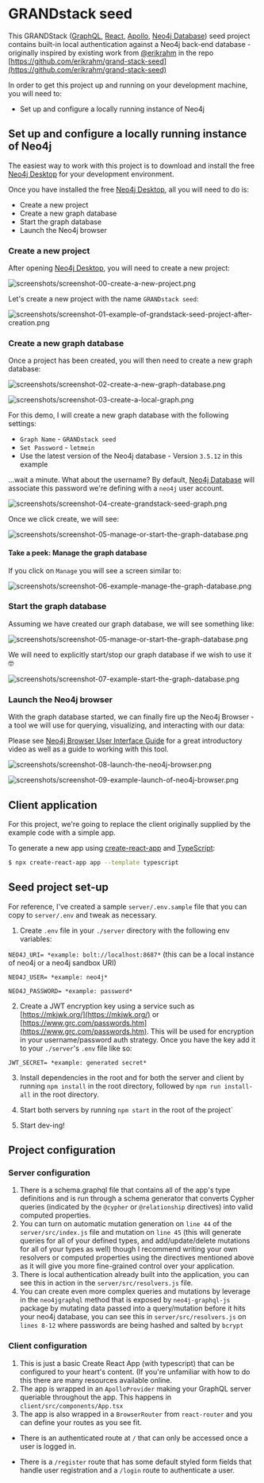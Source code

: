 # GRANDstack seed

This GRANDStack ([GraphQL](https://graphql.org), [React](https://reactjs.org), [Apollo](https://www.apollographql.com), [Neo4j Database](https://neo4j.com)) seed project contains built-in local authentication against a Neo4j back-end database - originally inspired by existing work from [@erikrahm](https://github.com/erikrahm) in the repo [https://github.com/erikrahm/grand-stack-seed](https://github.com/erikrahm/grand-stack-seed)

In order to get this project up and running on your development machine, you will need to:

+ Set up and configure a locally running instance of Neo4j

## Set up and configure a locally running instance of Neo4j

The easiest way to work with this project is to download and install the free [Neo4j Desktop](https://neo4j.com/product/#desktop) for your development environment.

Once you have installed the free [Neo4j Desktop](https://neo4j.com/product/#desktop), all you will need to do is:

+ Create a new project
+ Create a new graph database
+ Start the graph database
+ Launch the Neo4j browser

### Create a new project

After opening [Neo4j Desktop](https://neo4j.com/product/#desktop), you will need to create a new project:

![screenshots/screenshot-00-create-a-new-project.png](screenshots/screenshot-00-create-a-new-project.png)

Let's create a new project with the name `GRANDstack seed`:

![screenshots/screenshot-01-example-of-grandstack-seed-project-after-creation.png](screenshots/screenshot-01-example-of-grandstack-seed-project-after-creation.png)

### Create a new graph database

Once a project has been created, you will then need to create a new graph database:

![screenshots/screenshot-02-create-a-new-graph-database.png](screenshots/screenshot-02-create-a-new-graph-database.png)

![screenshots/screenshot-03-create-a-local-graph.png](screenshots/screenshot-03-create-a-local-graph.png)

For this demo, I will create a new graph database with the following settings:

+ `Graph Name` - `GRANDstack seed`
+ `Set Password` - `letmein`
+ Use the latest version of the Neo4j database - Version `3.5.12` in this example

...wait a minute. What about the username? By default, [Neo4j Database](https://neo4j.com) will associate this password we're defining with a `neo4j` user account.

![screenshots/screenshot-04-create-grandstack-seed-graph.png](screenshots/screenshot-04-create-grandstack-seed-graph.png)

Once we click create, we will see:

![screenshots/screenshot-05-manage-or-start-the-graph-database.png](screenshots/screenshot-05-manage-or-start-the-graph-database.png)

#### Take a peek: Manage the graph database

If you click on `Manage` you will see a screen similar to:

![screenshots/screenshot-06-example-manage-the-graph-database.png](screenshots/screenshot-06-example-manage-the-graph-database.png)

### Start the graph database

Assuming we have created our graph database, we will see something like:

![screenshots/screenshot-05-manage-or-start-the-graph-database.png](screenshots/screenshot-05-manage-or-start-the-graph-database.png)

We will need to explicitly start/stop our graph database if we wish to use it 🤓

![screenshots/screenshot-07-example-start-the-graph-database.png](screenshots/screenshot-07-example-start-the-graph-database.png)

### Launch the Neo4j browser

With the graph database started, we can finally fire up the Neo4j Browser - a tool we will use for querying, visualizing, and interacting with our data:

Please see [Neo4j Browser User Interface Guide](https://neo4j.com/developer/neo4j-browser/) for a great introductory video as well as a guide to working with this tool.

![screenshots/screenshot-08-launch-the-neo4j-browser.png](screenshots/screenshot-08-launch-the-neo4j-browser.png)

![screenshots/screenshot-09-example-launch-of-neo4j-browser.png](screenshots/screenshot-09-example-launch-of-neo4j-browser.png)

## Client application

For this project, we're going to replace the client originally supplied by the example code with a simple app.

To generate a new app using [create-react-app](https://create-react-app.dev) and [TypeScript](https://create-react-app.dev/docs/adding-typescript/):

```sh
$ npx create-react-app app --template typescript
```

## Seed project set-up

For reference, I've created a sample `server/.env.sample` file that you can copy to `server/.env` and tweak as necessary.

1. Create `.env` file in your `./server` directory with the following env variables:

 `NEO4J_URI= *example: bolt://localhost:8687*` (this can be a local instance of neo4j or a neo4j sandbox URI)

 `NEO4J_USER= *example: neo4j*`

 `NEO4J_PASSWORD= *example: password*`

2. Create a JWT encryption key using a service such as [https://mkjwk.org/](https://mkjwk.org/) or [https://www.grc.com/passwords.htm](https://www.grc.com/passwords.htm). This will be used for encryption in your username/password auth strategy. Once you have the key add it to your `./server`'s `.env` file like so:

 `JWT_SECRET= *example: generated secret*`

3. Install dependencies in the root and for both the server and client by running `npm install` in the root directory, followed by `npm run install-all` in the root directory.

4. Start  both servers by running `npm start` in the root of the project`

5. Start dev-ing!

## Project configuration

### Server configuration

1. There is a schema.graphql file that contains all of the app's type definitions and is run through a schema generator that converts Cypher queries (indicated by the `@cypher` or `@relationship` directives) into valid computed properties.
2. You can turn on automatic mutation generation on `line 44` of the `server/src/index.js` file and mutation on `line 45` (this will generate queries for all of your defined types, and add/update/delete mutations for all of your types as well) though I recommend writing your own resolvers or computed properties using the directives mentioned above as it will give you more fine-grained control over your application.
3. There is local authentication already built into the application, you can see this in action in the `server/src/resolvers.js` file.
4. You can create even more complex queries and mutations by leverage in the `neo4jgraphql` method that is exposed by `neo4j-graphql-js` package by mutating data passed into a query/mutation before it hits your neo4j database, you can see this in `server/src/resolvers.js` on `lines 8-12` where passwords are being hashed and salted by `bcrypt`

### Client configuration

 1. This is just a basic Create React App (with typescript) that can be configured to your heart's content. (If you're unfamiliar with how to do this there are many resources available online.
 2. The app is wrapped in an `ApolloProvider` making your GraphQL server queriable throughout the app. This happens in `client/src/components/App.tsx`
 3. The app is also wrapped in a `BrowserRouter` from `react-router` and you can define your routes as you see fit.

- There is an authenticated route at `/` that can only be accessed once a user is logged in.

- There is a `/register` route that has some default styled form fields that handle user registration and a `/login` route to authenticate a user.
